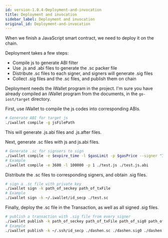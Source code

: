 ```yaml
---
id: version-1.0.4-Deployment-and-invocation
title: Deployment and invocation
sidebar_label: Deployment and invocation
original_id: Deployment-and-invocation
---
```


When we finish a JavaScript smart contract, we need to deploy it on the chain.

Deployment takes a few steps:

- Compile js to generate ABI filter
- Use .js and .abi files to generate the .sc packer file
- Distribute .sc files to each signer, and signers will generate .sig files
- Collect .sig files and the .sc files, and publish them on chain

Deployment needs the iWallet program in the project. I'm sure you have already compiled an iWallet program from the documents, in the `go-iost/target` directory.

First, use iWallet to compile the js codes into corresponding ABIs.

```bash
# Generate ABI for target js
./iwallet compile -g jsFilePath
```

This will generate .js.abi files and .js.after files.

Next, generate .sc files with js and js.abi files.

```bash
# Generate .sc for signsers to sign
./iwallet compile -e $expire_time -l $gasLimit -p $gasPrice --signer "ID0, ID1..."
# Example
./iwallet compile -e 3600 -l 100000 -p 1 ./test.js ./test.js.abi
```

Distribute the .sc files to corresponding signers, and obtain .sig files.

```bash
# sign a .sc file with private key
./iwallet sign -k path_of_seckey path_of_txFile
# Example
./iwallet sign -k ~/.iwallet/id_secp ./test.sc
```

Finally, deploy the .sc file in the Transaction, as well as all signed .sig files.

```bash
# publish a transaction with .sig file from every signer
./iwallet publish -k path_of_seckey path_of_txFile path_of_sig0 path_of_sig1 ...
# Example
./iwallet publish -k ~/.ssh/id_secp ./dashen.sc ./dashen.sig0 ./dashen.sig1
```
